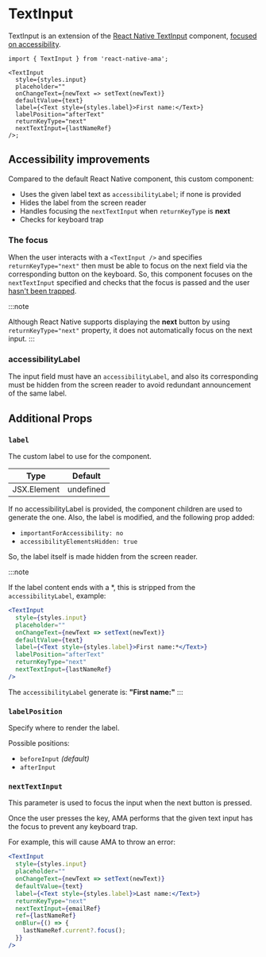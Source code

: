 # TextInput

TextInput is an extension of the [React Native TextInput](https://reactnative.dev/docs/textinput) component, [focused on accessibility](#accessibility-improvements).

```tsx
import { TextInput } from 'react-native-ama';

<TextInput
  style={styles.input}
  placeholder=""
  onChangeText={newText => setText(newText)}
  defaultValue={text}
  label={<Text style={styles.label}>First name:</Text>}
  labelPosition="afterText"
  returnKeyType="next"
  nextTextInput={lastNameRef}
/>;
```

## Accessibility improvements

Compared to the default React Native component, this custom component:

- Uses the given label text as `accessibilityLabel`; if none is provided
- Hides the label from the screen reader
- Handles focusing the `nextTextInput` when `returnKeyType` is **next**
- Checks for keyboard trap

### The focus

When the user interacts with a `<TextInput />` and specifies `returnKeyType="next"` then must be able to focus on the next field via the corresponding button on the keyboard. So, this component focuses on the `nextTextInput` specified and checks that the focus is passed and the user [hasn't been trapped](/docs/guidelines/keyboard-trap).

:::note

Although React Native supports displaying the **next** button by using `returnKeyType="next"` property, it does not automatically focus on the next input.
:::

### accessibilityLabel

The input field must have an `accessibilityLabel`, and also its corresponding must be hidden from the screen reader to avoid redundant announcement of the same label.

## Additional Props

### `label`

The custom label to use for the component.

| Type        | Default   |
| ----------- | --------- |
| JSX.Element | undefined |

If no accessibilityLabel is provided, the component children are used to generate the one.
Also, the label is modified, and the following prop added:

- `importantForAccessibility: no`
- `accessibilityElementsHidden: true`

So, the label itself is made hidden from the screen reader.

:::note

If the label content ends with a \*, this is stripped from the `accessibilityLabel`, example:

```jsx
<TextInput
  style={styles.input}
  placeholder=""
  onChangeText={newText => setText(newText)}
  defaultValue={text}
  label={<Text style={styles.label}>First name:*</Text>}
  labelPosition="afterText"
  returnKeyType="next"
  nextTextInput={lastNameRef}
/>
```

The `accessibilityLabel` generate is: **"First name:"**
:::

### `labelPosition`

Specify where to render the label.

Possible positions:

- `beforeInput` _(default)_
- `afterInput`

### `nextTextInput`

This parameter is used to focus the input when the next button is pressed.

Once the user presses the key, AMA performs that the given text input has the focus to prevent any keyboard trap.

For example, this will cause AMA to throw an error:

```jsx
<TextInput
  style={styles.input}
  placeholder=""
  onChangeText={newText => setText(newText)}
  defaultValue={text}
  label={<Text style={styles.label}>Last name:</Text>}
  returnKeyType="next"
  nextTextInput={emailRef}
  ref={lastNameRef}
  onBlur={() => {
    lastNameRef.current?.focus();
  }}
/>
```
